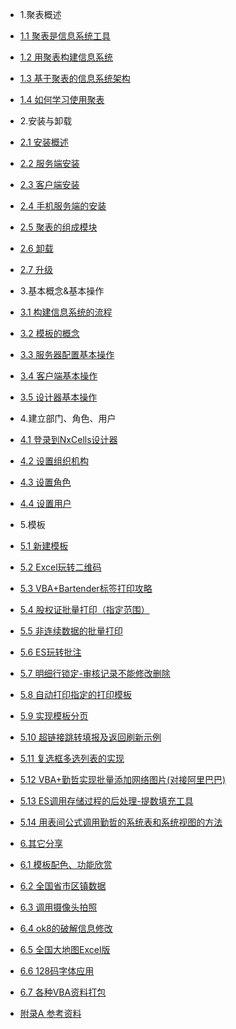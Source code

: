 * 1.聚表概述

 * [1.1 聚表是信息系统工具](c1/01.1.md)
 * [1.2 用聚表构建信息系统](c1/01.2.md)
 * [1.3 基于聚表的信息系统架构](c1/01.3.md)
 * [1.4 如何学习使用聚表](c1/01.4.md)

* 2.安装与卸载

 * [2.1 安装概述](c2/02.1.md)
 * [2.2 服务端安装](c2/02.2.md)
 * [2.3 客户端安装](c2/02.3.md)
 * [2.4 手机服务端的安装](c2/02.4.md)
 * [2.5 聚表的组成模块](c2/02.5.md)
 * [2.6 卸载](c2/02.6.md)
 * [2.7 升级](c2/02.7.md)

* 3.基本概念&基本操作

 * [3.1 构建信息系统的流程](c3/03.1.md)
 * [3.2 模板的概念](c3/03.2.md)
 * [3.3 服务器配置基本操作](c3/03.3.md)
 * [3.4 客户端基本操作](c3/03.4.md)
 * [3.5 设计器基本操作](c3/03.5.md)

* 4.建立部门、角色、用户

 * [4.1 登录到NxCells设计器](c4/04.1.md)
 * [4.2 设置组织机构](c4/04.2.md)
 * [4.3 设置角色](c4/04.3.md)
 * [4.4 设置用户](c4/04.4.md)

* 5.模板

 * [5.1 新建模板](c5/05.1.md)
 * [5.2 Excel玩转二维码](c5/05.2.md)
 * [5.3 VBA+Bartender标签打印攻略](c5/05.3.md)
 * [5.4 股权证批量打印（指定范围）](c5/05.4.md)
 * [5.5 非连续数据的批量打印](c5/05.5.md)
 * [5.6 ES玩转批注](c5/05.6.md)
 * [5.7 明细行锁定-审核记录不能修改删除](c5/05.7.md)
 * [5.8 自动打印指定的打印模板](c5/05.8.md)
 * [5.9 实现模板分页](c5/05.9.md)
 * [5.10 超链接跳转填报及返回刷新示例](c5/05.10.md)
 * [5.11 复选框多选列表的实现](c5/05.11.md)
 * [5.12 VBA+勤哲实现批量添加网络图片(对接阿里巴巴)](c5/05.12.md)
 * [5.13 ES调用存储过程的后处理-提数填充工具](c5/05.13.md)
 * [5.14 用表间公式调用勤哲的系统表和系统视图的方法](c5/05.14.md)

* [6.其它分享](c6/06.0.md)

 * [6.1 模板配色、功能欣赏](c6/06.1.md)
 * [6.2 全国省市区镇数据](c6/06.2.md)
 * [6.3 调用摄像头拍照](c6/06.3.md)
 * [6.4 ok8的破解信息修改](c6/06.4.md)
 * [6.5 全国大地图Excel版](c6/06.5.md)
 * [6.6 128码字体应用](c6/06.6.md)
 * [6.7 各种VBA资料打包](c6/06.7.md)

* [附录A 参考资料](ref.md)
